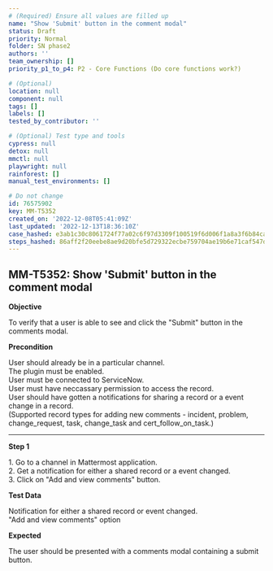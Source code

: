 ```yaml
---
# (Required) Ensure all values are filled up
name: "Show 'Submit' button in the comment modal"
status: Draft
priority: Normal
folder: SN phase2
authors: ''
team_ownership: []
priority_p1_to_p4: P2 - Core Functions (Do core functions work?)

# (Optional)
location: null
component: null
tags: []
labels: []
tested_by_contributor: ''

# (Optional) Test type and tools
cypress: null
detox: null
mmctl: null
playwright: null
rainforest: []
manual_test_environments: []

# Do not change
id: 76575902
key: MM-T5352
created_on: '2022-12-08T05:41:09Z'
last_updated: '2022-12-13T18:36:10Z'
case_hashed: e3ab1c30c8061724f77a02c6f97d3309f100519f6d006f1a8a3f6b84ca391154367505bac40c3a479b045fa00d48f3e8
steps_hashed: 86aff2f20eebe8ae9d20bfe5d729322ecbe759704ae19b6e71caf547d58a6743b4a920ff6518210d7aba49383bdd0366
---
```


<!-- (Auto-generated) Based on frontmatter's "key" and "name" -->

## MM-T5352: Show 'Submit' button in the comment modal

**Objective**

To verify that a user is able to see and click the "Submit" button in the comments modal.

**Precondition**

User should already be in a particular channel.\
The plugin must be enabled.\
User must be connected to ServiceNow.\
User must have neccassary permission to access the record.\
User should have gotten a notifications for sharing a record or a event change in a record.\
(Supported record types for adding new comments - incident, problem, change\_request, task, change\_task and cert\_follow\_on\_task.)

---

**Step 1**

1\. Go to a channel in Mattermost application.\
2\. Get a notification for either a shared record or a event changed.\
3\. Click on "Add and view comments" button.

**Test Data**

Notification for either a shared record or event changed.\
"Add and view comments" option

**Expected**

The user should be presented with a comments modal containing a submit button.
